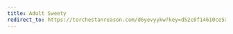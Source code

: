 ```yaml
---
title: Adult Sweety
redirect_to: https://torchestanreason.com/d6yevyykw?key=d52c0f14610ce5a36f91d89486778d59
---
```

